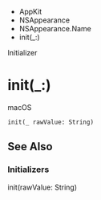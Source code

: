 

- AppKit
- NSAppearance
- NSAppearance.Name
-  init(\_:) 

Initializer

# init(\_:)

macOS

``` source
init(_ rawValue: String)
```

## See Also

### Initializers

init(rawValue: String)

